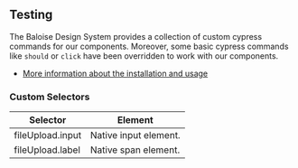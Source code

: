 ## Testing
 
The Baloise Design System provides a collection of custom cypress commands for our components. Moreover, some basic cypress commands like `should` or `click` have been overridden to work with our components.
 
- [More information about the installation and usage](?path=/docs/development-testing--page)
 
<!-- START: human documentation -->
 
 
 
 
 
 

 
 
 
 
 
 
### Custom Selectors

| Selector         | Element               |
| ---------------- | --------------------- |
| fileUpload.input | Native input element. |
| fileUpload.label | Native span element.  |


 
<!-- END: human documentation -->
 